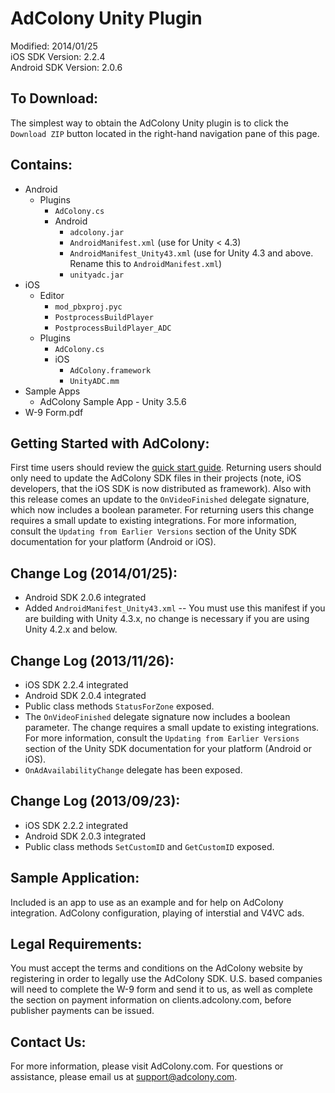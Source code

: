 AdColony Unity Plugin
==================================
Modified: 2014/01/25  
iOS SDK Version: 2.2.4  
Android SDK Version: 2.0.6

To Download:
----------------------------------
The simplest way to obtain the AdColony Unity plugin is to click the `Download ZIP` button located in the right-hand navigation pane of this page. 

Contains:
----------------------------------
* Android
    * Plugins
        * `AdColony.cs`  
        * Android 
            * `adcolony.jar`
            * `AndroidManifest.xml` (use for Unity < 4.3)
            * `AndroidManifest_Unity43.xml` (use for Unity 4.3 and above. Rename this to `AndroidManifest.xml`)
            * `unityadc.jar`
* iOS
    * Editor 
        * `mod_pbxproj.pyc`  
        * `PostprocessBuildPlayer`  
        * `PostprocessBuildPlayer_ADC`  
    * Plugins 
        * `AdColony.cs`  
        * iOS
            * `AdColony.framework`
            * `UnityADC.mm`
* Sample Apps
    * AdColony Sample App - Unity 3.5.6
* W-9 Form.pdf
   

Getting Started with AdColony:
----------------------------------
First time users should review the [quick start guide](https://github.com/AdColony/AdColony-Unity-SDK/wiki). Returning users should only need to update the AdColony SDK files in their projects (note, iOS developers, that the iOS SDK is now distributed as framework). Also with this release comes an update to the `OnVideoFinished` delegate signature, which now includes a boolean parameter. For returning users this change requires a small update to existing integrations. For more information, consult the `Updating from Earlier Versions` section of the Unity SDK documentation for your platform (Android or iOS).

Change Log (2014/01/25):
----------------------------------
* Android SDK 2.0.6 integrated
* Added `AndroidManifest_Unity43.xml` -- You must use this manifest if you are building with Unity 4.3.x, no change is necessary if you are using Unity 4.2.x and below.

Change Log (2013/11/26):
----------------------------------
* iOS SDK 2.2.4 integrated
* Android SDK 2.0.4 integrated
* Public class methods `StatusForZone` exposed.
* The `OnVideoFinished` delegate signature now includes a boolean parameter. The change requires a small update to existing integrations. For more information, consult the `Updating from Earlier Versions` section of the Unity SDK documentation for your platform (Android or iOS).
* `OnAdAvailabilityChange` delegate has been exposed.

Change Log (2013/09/23):
----------------------------------
* iOS SDK 2.2.2 integrated
* Android SDK 2.0.3 integrated
* Public class methods `SetCustomID` and `GetCustomID` exposed.

Sample Application:
----------------------------------
Included is an app to use as an example and for help on AdColony integration. AdColony configuration, playing of interstial and V4VC ads.


Legal Requirements:
----------------------------------
You must accept the terms and conditions on the AdColony website by registering in order to legally use the AdColony SDK. U.S. based companies will need to complete the W-9 form and send it to us, as well as complete the section on payment information on clients.adcolony.com, before publisher payments can be issued.

Contact Us:
----------------------------------
For more information, please visit AdColony.com. For questions or assistance, please email us at support@adcolony.com.

